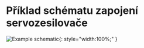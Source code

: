 # Příklad schématu zapojení servozesilovače

![Example schematic](../img/TGZ-D-48-13_26_schematic.webp){: style="width:100%;" }
